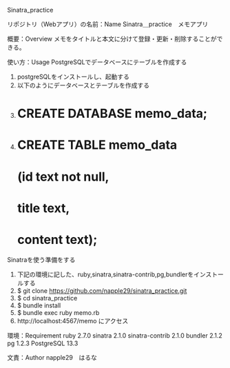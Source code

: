 Sinatra_practice

リポジトリ（Webアプリ）の名前：Name
Sinatra＿practice　メモアプリ

概要：Overview
メモをタイトルと本文に分けて登録・更新・削除することができる。

使い方：Usage
 PostgreSQLでデータベースにテーブルを作成する
1. postgreSQLをインストールし、起動する
2. 以下のようにデータベースとテーブルを作成する
3. # CREATE DATABASE memo_data;
4. # CREATE TABLE memo_data
	# (id text not null,
	# title text,
	# content text);

Sinatraを使う準備をする
1. 下記の環境に記した、ruby,sinatra,sinatra-contrib,pg,bundlerをインストールする
2. $ git clone https://github.com/napple29/sinatra_practice.git
3. $ cd sinatra_practice
4. $ bundle install
5. $ bundle exec ruby memo.rb
6. http://localhost:4567/memo にアクセス

環境：Requirement
ruby 2.7.0 
sinatra 2.1.0 
sinatra-contrib 2.1.0 
bundler 2.1.2 
pg 1.2.3
PostgreSQL 13.3

文責：Author
napple29　はるな
